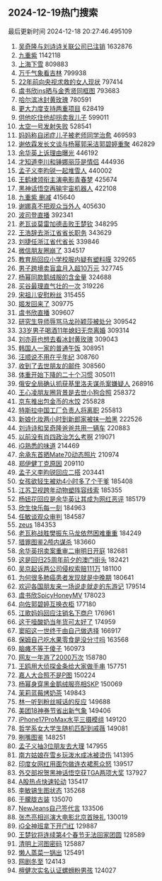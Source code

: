 ## 2024-12-19热门搜索 
最后更新时间 2024-12-18 20:27:46.495109 
1. [吴奇隆与刘诗诗关联公司已注销](https://s.weibo.com/weibo?q=%23%E5%90%B4%E5%A5%87%E9%9A%86%E4%B8%8E%E5%88%98%E8%AF%97%E8%AF%97%E5%85%B3%E8%81%94%E5%85%AC%E5%8F%B8%E5%B7%B2%E6%B3%A8%E9%94%80%23&t=31&band_rank=1&Refer=top) 1632876
1. [九重紫](https://s.weibo.com/weibo?q=%E4%B9%9D%E9%87%8D%E7%B4%AB&t=31&band_rank=1&Refer=top) 1142118
1. [上海下雪](https://s.weibo.com/weibo?q=%E4%B8%8A%E6%B5%B7%E4%B8%8B%E9%9B%AA&t=31&band_rank=2&Refer=top) 809883
1. [万千气象看吉林](https://s.weibo.com/weibo?q=%23%E4%B8%87%E5%8D%83%E6%B0%94%E8%B1%A1%E7%9C%8B%E5%90%89%E6%9E%97%23&t=31&band_rank=3&Refer=top) 799938
1. [22年前向央视求救的女人现状](https://s.weibo.com/weibo?q=%2322%E5%B9%B4%E5%89%8D%E5%90%91%E5%A4%AE%E8%A7%86%E6%B1%82%E6%95%91%E7%9A%84%E5%A5%B3%E4%BA%BA%E7%8E%B0%E7%8A%B6%23&t=31&band_rank=4&Refer=top) 797414
1. [虞书欣ins晒与金秀贤同框图](https://s.weibo.com/weibo?q=%23%E8%99%9E%E4%B9%A6%E6%AC%A3ins%E6%99%92%E4%B8%8E%E9%87%91%E7%A7%80%E8%B4%A4%E5%90%8C%E6%A1%86%E5%9B%BE%23&t=31&band_rank=5&Refer=top) 793683
1. [哈尔滨冰封黄玫瑰](https://s.weibo.com/weibo?q=%E5%93%88%E5%B0%94%E6%BB%A8%E5%86%B0%E5%B0%81%E9%BB%84%E7%8E%AB%E7%91%B0&t=31&band_rank=2&Refer=top) 780591
1. [更大力度支持两重项目](https://s.weibo.com/weibo?q=%23%E6%9B%B4%E5%A4%A7%E5%8A%9B%E5%BA%A6%E6%94%AF%E6%8C%81%E4%B8%A4%E9%87%8D%E9%A1%B9%E7%9B%AE%23&t=31&band_rank=6&Refer=top) 628419
1. [供他吃住他却拐卖我儿子](https://s.weibo.com/weibo?q=%23%E4%BE%9B%E4%BB%96%E5%90%83%E4%BD%8F%E4%BB%96%E5%8D%B4%E6%8B%90%E5%8D%96%E6%88%91%E5%84%BF%E5%AD%90%23&t=31&band_rank=7&Refer=top) 599011
1. [太空一号发射失败](https://s.weibo.com/weibo?q=%23%E5%A4%AA%E7%A9%BA%E4%B8%80%E5%8F%B7%E5%8F%91%E5%B0%84%E5%A4%B1%E8%B4%A5%23&t=31&band_rank=8&Refer=top) 528541
1. [妈妈称自闭症儿子被老师同学治愈](https://s.weibo.com/weibo?q=%23%E5%A6%88%E5%A6%88%E7%A7%B0%E8%87%AA%E9%97%AD%E7%97%87%E5%84%BF%E5%AD%90%E8%A2%AB%E8%80%81%E5%B8%88%E5%90%8C%E5%AD%A6%E6%B2%BB%E6%84%88%23&t=31&band_rank=4&Refer=top) 469593
1. [谢依霖发长文谈与杨幂郭采洁郭碧婷重聚](https://s.weibo.com/weibo?q=%23%E8%B0%A2%E4%BE%9D%E9%9C%96%E5%8F%91%E9%95%BF%E6%96%87%E8%B0%88%E4%B8%8E%E6%9D%A8%E5%B9%82%E9%83%AD%E9%87%87%E6%B4%81%E9%83%AD%E7%A2%A7%E5%A9%B7%E9%87%8D%E8%81%9A%23&t=31&band_rank=9&Refer=top) 462829
1. [余华英上诉理由曝光](https://s.weibo.com/weibo?q=%E4%BD%99%E5%8D%8E%E8%8B%B1%E4%B8%8A%E8%AF%89%E7%90%86%E7%94%B1%E6%9B%9D%E5%85%89&t=31&band_rank=10&Refer=top) 446192
1. [才知道李川和锤娜丽莎是情侣](https://s.weibo.com/weibo?q=%E6%89%8D%E7%9F%A5%E9%81%93%E6%9D%8E%E5%B7%9D%E5%92%8C%E9%94%A4%E5%A8%9C%E4%B8%BD%E8%8E%8E%E6%98%AF%E6%83%85%E4%BE%A3&t=31&band_rank=11&Refer=top) 444936
1. [孟子义李昀锐一起堆雪人](https://s.weibo.com/weibo?q=%23%E5%AD%9F%E5%AD%90%E4%B9%89%E6%9D%8E%E6%98%80%E9%94%90%E4%B8%80%E8%B5%B7%E5%A0%86%E9%9B%AA%E4%BA%BA%23&t=31&band_rank=12&Refer=top) 440002
1. [王鹤棣领衔主演电影青春梦](https://s.weibo.com/weibo?q=%23%E7%8E%8B%E9%B9%A4%E6%A3%A3%E9%A2%86%E8%A1%94%E4%B8%BB%E6%BC%94%E7%94%B5%E5%BD%B1%E9%9D%92%E6%98%A5%E6%A2%A6%23&t=31&band_rank=13&Refer=top) 425674
1. [黑神话悟空再输宇宙机器人](https://s.weibo.com/weibo?q=%23%E9%BB%91%E7%A5%9E%E8%AF%9D%E6%82%9F%E7%A9%BA%E5%86%8D%E8%BE%93%E5%AE%87%E5%AE%99%E6%9C%BA%E5%99%A8%E4%BA%BA%23&t=31&band_rank=5&Refer=top) 422108
1. [九重紫 删减](https://s.weibo.com/weibo?q=%E4%B9%9D%E9%87%8D%E7%B4%AB%20%E5%88%A0%E5%87%8F&t=31&band_rank=6&Refer=top) 415640
1. [谢娜真不把观众当外人](https://s.weibo.com/weibo?q=%E8%B0%A2%E5%A8%9C%E7%9C%9F%E4%B8%8D%E6%8A%8A%E8%A7%82%E4%BC%97%E5%BD%93%E5%A4%96%E4%BA%BA&t=31&band_rank=14&Refer=top) 405630
1. [波司登直播](https://s.weibo.com/weibo?q=%E6%B3%A2%E5%8F%B8%E7%99%BB%E7%9B%B4%E6%92%AD&t=31&band_rank=7&Refer=top) 392341
1. [老瓦谈莫雷加德击败王楚钦](https://s.weibo.com/weibo?q=%23%E8%80%81%E7%93%A6%E8%B0%88%E8%8E%AB%E9%9B%B7%E5%8A%A0%E5%BE%B7%E5%87%BB%E8%B4%A5%E7%8E%8B%E6%A5%9A%E9%92%A6%23&t=31&band_rank=9&Refer=top) 348295
1. [王浩辞去浙江省省长职务](https://s.weibo.com/weibo?q=%23%E7%8E%8B%E6%B5%A9%E8%BE%9E%E5%8E%BB%E6%B5%99%E6%B1%9F%E7%9C%81%E7%9C%81%E9%95%BF%E8%81%8C%E5%8A%A1%23&t=31&band_rank=11&Refer=top) 343629
1. [刘捷任浙江省代省长](https://s.weibo.com/weibo?q=%23%E5%88%98%E6%8D%B7%E4%BB%BB%E6%B5%99%E6%B1%9F%E7%9C%81%E4%BB%A3%E7%9C%81%E9%95%BF%23&t=31&band_rank=12&Refer=top) 339846
1. [微信朋友圈崩了](https://s.weibo.com/weibo?q=%E5%BE%AE%E4%BF%A1%E6%9C%8B%E5%8F%8B%E5%9C%88%E5%B4%A9%E4%BA%86&t=31&band_rank=13&Refer=top) 334517
1. [教育局回应小学校服内疑有塑料膜](https://s.weibo.com/weibo?q=%23%E6%95%99%E8%82%B2%E5%B1%80%E5%9B%9E%E5%BA%94%E5%B0%8F%E5%AD%A6%E6%A0%A1%E6%9C%8D%E5%86%85%E7%96%91%E6%9C%89%E5%A1%91%E6%96%99%E8%86%9C%23&t=31&band_rank=14&Refer=top) 329265
1. [男子跨境卖盲盒月入超10万元](https://s.weibo.com/weibo?q=%23%E7%94%B7%E5%AD%90%E8%B7%A8%E5%A2%83%E5%8D%96%E7%9B%B2%E7%9B%92%E6%9C%88%E5%85%A5%E8%B6%8510%E4%B8%87%E5%85%83%23&t=31&band_rank=15&Refer=top) 327745
1. [杨幂同款鹅绒服的含金量](https://s.weibo.com/weibo?q=%23%E6%9D%A8%E5%B9%82%E5%90%8C%E6%AC%BE%E9%B9%85%E7%BB%92%E6%9C%8D%E7%9A%84%E5%90%AB%E9%87%91%E9%87%8F%23&t=31&band_rank=16&Refer=top) 324688
1. [买谷最理直气壮的一次](https://s.weibo.com/weibo?q=%23%E4%B9%B0%E8%B0%B7%E6%9C%80%E7%90%86%E7%9B%B4%E6%B0%94%E5%A3%AE%E7%9A%84%E4%B8%80%E6%AC%A1%23&t=31&band_rank=17&Refer=top) 319226
1. [宋祖儿安慰粉丝](https://s.weibo.com/weibo?q=%23%E5%AE%8B%E7%A5%96%E5%84%BF%E5%AE%89%E6%85%B0%E7%B2%89%E4%B8%9D%23&t=31&band_rank=18&Refer=top) 315455
1. [姬发回来了](https://s.weibo.com/weibo?q=%23%E5%A7%AC%E5%8F%91%E5%9B%9E%E6%9D%A5%E4%BA%86%23&t=31&band_rank=19&Refer=top) 309775
1. [虞书欣直播](https://s.weibo.com/weibo?q=%E8%99%9E%E4%B9%A6%E6%AC%A3%E7%9B%B4%E6%92%AD&t=31&band_rank=20&Refer=top) 309607
1. [研究生导师辱骂马龙孙颖莎被处分](https://s.weibo.com/weibo?q=%23%E7%A0%94%E7%A9%B6%E7%94%9F%E5%AF%BC%E5%B8%88%E8%BE%B1%E9%AA%82%E9%A9%AC%E9%BE%99%E5%AD%99%E9%A2%96%E8%8E%8E%E8%A2%AB%E5%A4%84%E5%88%86%23&t=31&band_rank=21&Refer=top) 309542
1. [33岁男子喝酒11年媳妇无奈离婚](https://s.weibo.com/weibo?q=%2333%E5%B2%81%E7%94%B7%E5%AD%90%E5%96%9D%E9%85%9211%E5%B9%B4%E5%AA%B3%E5%A6%87%E6%97%A0%E5%A5%88%E7%A6%BB%E5%A9%9A%23&t=31&band_rank=22&Refer=top) 309314
1. [刘亦菲也想去看冰封黄玫瑰](https://s.weibo.com/weibo?q=%23%E5%88%98%E4%BA%A6%E8%8F%B2%E4%B9%9F%E6%83%B3%E5%8E%BB%E7%9C%8B%E5%86%B0%E5%B0%81%E9%BB%84%E7%8E%AB%E7%91%B0%23&t=31&band_rank=23&Refer=top) 309043
1. [韩国人一家的普通午饭](https://s.weibo.com/weibo?q=%E9%9F%A9%E5%9B%BD%E4%BA%BA%E4%B8%80%E5%AE%B6%E7%9A%84%E6%99%AE%E9%80%9A%E5%8D%88%E9%A5%AD&t=31&band_rank=24&Refer=top) 308951
1. [汪顺说不用在乎年纪](https://s.weibo.com/weibo?q=%23%E6%B1%AA%E9%A1%BA%E8%AF%B4%E4%B8%8D%E7%94%A8%E5%9C%A8%E4%B9%8E%E5%B9%B4%E7%BA%AA%23&t=31&band_rank=25&Refer=top) 308760
1. [收到了去世朋友的邮件](https://s.weibo.com/weibo?q=%E6%94%B6%E5%88%B0%E4%BA%86%E5%8E%BB%E4%B8%96%E6%9C%8B%E5%8F%8B%E7%9A%84%E9%82%AE%E4%BB%B6&t=31&band_rank=26&Refer=top) 308560
1. [体重开始下降的二十个习惯](https://s.weibo.com/weibo?q=%23%E4%BD%93%E9%87%8D%E5%BC%80%E5%A7%8B%E4%B8%8B%E9%99%8D%E7%9A%84%E4%BA%8C%E5%8D%81%E4%B8%AA%E4%B9%A0%E6%83%AF%23&t=31&band_rank=22&Refer=top) 305011
1. [俄安全局确认抓获基里洛夫谋杀案嫌疑人](https://s.weibo.com/weibo?q=%23%E4%BF%84%E5%AE%89%E5%85%A8%E5%B1%80%E7%A1%AE%E8%AE%A4%E6%8A%93%E8%8E%B7%E5%9F%BA%E9%87%8C%E6%B4%9B%E5%A4%AB%E8%B0%8B%E6%9D%80%E6%A1%88%E5%AB%8C%E7%96%91%E4%BA%BA%23&t=31&band_rank=28&Refer=top) 268916
1. [王心凌朋友圈背景是去世小狗合照](https://s.weibo.com/weibo?q=%E7%8E%8B%E5%BF%83%E5%87%8C%E6%9C%8B%E5%8F%8B%E5%9C%88%E8%83%8C%E6%99%AF%E6%98%AF%E5%8E%BB%E4%B8%96%E5%B0%8F%E7%8B%97%E5%90%88%E7%85%A7&t=31&band_rank=29&Refer=top) 258372
1. [京东推出包金币的水饺](https://s.weibo.com/weibo?q=%23%E4%BA%AC%E4%B8%9C%E6%8E%A8%E5%87%BA%E5%8C%85%E9%87%91%E5%B8%81%E7%9A%84%E6%B0%B4%E9%A5%BA%23&t=31&band_rank=30&Refer=top) 255828
1. [特斯拉中国工厂负责人将离职](https://s.weibo.com/weibo?q=%23%E7%89%B9%E6%96%AF%E6%8B%89%E4%B8%AD%E5%9B%BD%E5%B7%A5%E5%8E%82%E8%B4%9F%E8%B4%A3%E4%BA%BA%E5%B0%86%E7%A6%BB%E8%81%8C%23&t=31&band_rank=31&Refer=top) 255813
1. [新娘化妆两小时到新郎家被抹一脸黑](https://s.weibo.com/weibo?q=%23%E6%96%B0%E5%A8%98%E5%8C%96%E5%A6%86%E4%B8%A4%E5%B0%8F%E6%97%B6%E5%88%B0%E6%96%B0%E9%83%8E%E5%AE%B6%E8%A2%AB%E6%8A%B9%E4%B8%80%E8%84%B8%E9%BB%91%23&t=31&band_rank=32&Refer=top) 222526
1. [刘诗诗和吴奇隆爸爸共用一辆车](https://s.weibo.com/weibo?q=%23%E5%88%98%E8%AF%97%E8%AF%97%E5%92%8C%E5%90%B4%E5%A5%87%E9%9A%86%E7%88%B8%E7%88%B8%E5%85%B1%E7%94%A8%E4%B8%80%E8%BE%86%E8%BD%A6%23&t=31&band_rank=33&Refer=top) 220883
1. [以前没有肖四政治怎么考啊](https://s.weibo.com/weibo?q=%23%E4%BB%A5%E5%89%8D%E6%B2%A1%E6%9C%89%E8%82%96%E5%9B%9B%E6%94%BF%E6%B2%BB%E6%80%8E%E4%B9%88%E8%80%83%E5%95%8A%23&t=31&band_rank=15&Refer=top) 219071
1. [iG熟悉的味道](https://s.weibo.com/weibo?q=%23iG%E7%86%9F%E6%82%89%E7%9A%84%E5%91%B3%E9%81%93%23&t=31&band_rank=34&Refer=top) 214469
1. [余承东首晒Mate70动态照片](https://s.weibo.com/weibo?q=%23%E4%BD%99%E6%89%BF%E4%B8%9C%E9%A6%96%E6%99%92Mate70%E5%8A%A8%E6%80%81%E7%85%A7%E7%89%87%23&t=31&band_rank=16&Refer=top) 210974
1. [郑伊健丁克原因](https://s.weibo.com/weibo?q=%23%E9%83%91%E4%BC%8A%E5%81%A5%E4%B8%81%E5%85%8B%E5%8E%9F%E5%9B%A0%23&t=31&band_rank=35&Refer=top) 209110
1. [孟子义李昀锐回应二搭](https://s.weibo.com/weibo?q=%23%E5%AD%9F%E5%AD%90%E4%B9%89%E6%9D%8E%E6%98%80%E9%94%90%E5%9B%9E%E5%BA%94%E4%BA%8C%E6%90%AD%23&t=31&band_rank=17&Refer=top) 203441
1. [女孩欲轻生被劝4小时多了个干爹](https://s.weibo.com/weibo?q=%23%E5%A5%B3%E5%AD%A9%E6%AC%B2%E8%BD%BB%E7%94%9F%E8%A2%AB%E5%8A%9D4%E5%B0%8F%E6%97%B6%E5%A4%9A%E4%BA%86%E4%B8%AA%E5%B9%B2%E7%88%B9%23&t=31&band_rank=18&Refer=top) 185408
1. [江苏卫视跨年动物塑阵容线索](https://s.weibo.com/weibo?q=%E6%B1%9F%E8%8B%8F%E5%8D%AB%E8%A7%86%E8%B7%A8%E5%B9%B4%E5%8A%A8%E7%89%A9%E5%A1%91%E9%98%B5%E5%AE%B9%E7%BA%BF%E7%B4%A2&t=31&band_rank=19&Refer=top) 185355
1. [杨妞花回应是余华英让其成为网红恶评](https://s.weibo.com/weibo?q=%23%E6%9D%A8%E5%A6%9E%E8%8A%B1%E5%9B%9E%E5%BA%94%E6%98%AF%E4%BD%99%E5%8D%8E%E8%8B%B1%E8%AE%A9%E5%85%B6%E6%88%90%E4%B8%BA%E7%BD%91%E7%BA%A2%E6%81%B6%E8%AF%84%23&t=31&band_rank=20&Refer=top) 185179
1. [欣生快乐每一刻](https://s.weibo.com/weibo?q=%23%E6%AC%A3%E7%94%9F%E5%BF%AB%E4%B9%90%E6%AF%8F%E4%B8%80%E5%88%BB%23&t=31&band_rank=21&Refer=top) 184963
1. [任敏谈观众审判](https://s.weibo.com/weibo?q=%23%E4%BB%BB%E6%95%8F%E8%B0%88%E8%A7%82%E4%BC%97%E5%AE%A1%E5%88%A4%23&t=31&band_rank=23&Refer=top) 184587
1. [zeus](https://s.weibo.com/weibo?q=zeus&t=31&band_rank=24&Refer=top) 184353
1. [老瓦称战胜樊振东马龙依然困难重重](https://s.weibo.com/weibo?q=%23%E8%80%81%E7%93%A6%E7%A7%B0%E6%88%98%E8%83%9C%E6%A8%8A%E6%8C%AF%E4%B8%9C%E9%A9%AC%E9%BE%99%E4%BE%9D%E7%84%B6%E5%9B%B0%E9%9A%BE%E9%87%8D%E9%87%8D%23&t=31&band_rank=25&Refer=top) 184249
1. [猎罪图鉴2颅内谋杀](https://s.weibo.com/weibo?q=%23%E7%8C%8E%E7%BD%AA%E5%9B%BE%E9%89%B42%E9%A2%85%E5%86%85%E8%B0%8B%E6%9D%80%23&t=31&band_rank=26&Refer=top) 183660
1. [余华英拐卖案重审二审明日开庭](https://s.weibo.com/weibo?q=%23%E4%BD%99%E5%8D%8E%E8%8B%B1%E6%8B%90%E5%8D%96%E6%A1%88%E9%87%8D%E5%AE%A1%E4%BA%8C%E5%AE%A1%E6%98%8E%E6%97%A5%E5%BC%80%E5%BA%AD%23&t=31&band_rank=27&Refer=top) 182681
1. [这是回归25周年前夕的澳门街头](https://s.weibo.com/weibo?q=%23%E8%BF%99%E6%98%AF%E5%9B%9E%E5%BD%9225%E5%91%A8%E5%B9%B4%E5%89%8D%E5%A4%95%E7%9A%84%E6%BE%B3%E9%97%A8%E8%A1%97%E5%A4%B4%23&t=31&band_rank=28&Refer=top) 182421
1. [吴京起诉两公司侵权索赔111万](https://s.weibo.com/weibo?q=%23%E5%90%B4%E4%BA%AC%E8%B5%B7%E8%AF%89%E4%B8%A4%E5%85%AC%E5%8F%B8%E4%BE%B5%E6%9D%83%E7%B4%A2%E8%B5%94111%E4%B8%87%23&t=31&band_rank=29&Refer=top) 181100
1. [为何很多肺癌患者发现就是中晚期](https://s.weibo.com/weibo?q=%23%E4%B8%BA%E4%BD%95%E5%BE%88%E5%A4%9A%E8%82%BA%E7%99%8C%E6%82%A3%E8%80%85%E5%8F%91%E7%8E%B0%E5%B0%B1%E6%98%AF%E4%B8%AD%E6%99%9A%E6%9C%9F%23&t=31&band_rank=30&Refer=top) 180641
1. [欢迎各国朋友来一场说走就走的东游记](https://s.weibo.com/weibo?q=%23%E6%AC%A2%E8%BF%8E%E5%90%84%E5%9B%BD%E6%9C%8B%E5%8F%8B%E6%9D%A5%E4%B8%80%E5%9C%BA%E8%AF%B4%E8%B5%B0%E5%B0%B1%E8%B5%B0%E7%9A%84%E4%B8%9C%E6%B8%B8%E8%AE%B0%23&t=31&band_rank=31&Refer=top) 179514
1. [虞书欣SpicyHoneyMV](https://s.weibo.com/weibo?q=%E8%99%9E%E4%B9%A6%E6%AC%A3SpicyHoneyMV&t=31&band_rank=33&Refer=top) 178023
1. [向佐郭碧婷互换衣柜](https://s.weibo.com/weibo?q=%E5%90%91%E4%BD%90%E9%83%AD%E7%A2%A7%E5%A9%B7%E4%BA%92%E6%8D%A2%E8%A1%A3%E6%9F%9C&t=31&band_rank=34&Refer=top) 177180
1. [江歌妈妈回应注销名下商户](https://s.weibo.com/weibo?q=%23%E6%B1%9F%E6%AD%8C%E5%A6%88%E5%A6%88%E5%9B%9E%E5%BA%94%E6%B3%A8%E9%94%80%E5%90%8D%E4%B8%8B%E5%95%86%E6%88%B7%23&t=31&band_rank=35&Refer=top) 176961
1. [这干噎酸奶当年货可太好了](https://s.weibo.com/weibo?q=%E8%BF%99%E5%B9%B2%E5%99%8E%E9%85%B8%E5%A5%B6%E5%BD%93%E5%B9%B4%E8%B4%A7%E5%8F%AF%E5%A4%AA%E5%A5%BD%E4%BA%86&t=31&band_rank=36&Refer=top) 174959
1. [窦昭这一世终于由自己做选择](https://s.weibo.com/weibo?q=%E7%AA%A6%E6%98%AD%E8%BF%99%E4%B8%80%E4%B8%96%E7%BB%88%E4%BA%8E%E7%94%B1%E8%87%AA%E5%B7%B1%E5%81%9A%E9%80%89%E6%8B%A9&t=31&band_rank=37&Refer=top) 166917
1. [保姆自己吃水果零食是没分寸吗](https://s.weibo.com/weibo?q=%23%E4%BF%9D%E5%A7%86%E8%87%AA%E5%B7%B1%E5%90%83%E6%B0%B4%E6%9E%9C%E9%9B%B6%E9%A3%9F%E6%98%AF%E6%B2%A1%E5%88%86%E5%AF%B8%E5%90%97%23&t=31&band_rank=38&Refer=top) 163568
1. [脑瘫不等于傻子](https://s.weibo.com/weibo?q=%E8%84%91%E7%98%AB%E4%B8%8D%E7%AD%89%E4%BA%8E%E5%82%BB%E5%AD%90&t=31&band_rank=39&Refer=top) 160973
1. [网友一年游了2000万次](https://s.weibo.com/weibo?q=%23%E7%BD%91%E5%8F%8B%E4%B8%80%E5%B9%B4%E6%B8%B8%E4%BA%862000%E4%B8%87%E6%AC%A1%23&t=31&band_rank=40&Refer=top) 158780
1. [王鸥用大侦探金条给大家做手串](https://s.weibo.com/weibo?q=%23%E7%8E%8B%E9%B8%A5%E7%94%A8%E5%A4%A7%E4%BE%A6%E6%8E%A2%E9%87%91%E6%9D%A1%E7%BB%99%E5%A4%A7%E5%AE%B6%E5%81%9A%E6%89%8B%E4%B8%B2%23&t=31&band_rank=41&Refer=top) 157751
1. [嘉人大合照不是P图](https://s.weibo.com/weibo?q=%23%E5%98%89%E4%BA%BA%E5%A4%A7%E5%90%88%E7%85%A7%E4%B8%8D%E6%98%AFP%E5%9B%BE%23&t=31&band_rank=36&Refer=top) 150224
1. [杨幂身穿黑金鹅绒服亮相SKP](https://s.weibo.com/weibo?q=%E6%9D%A8%E5%B9%82%E8%BA%AB%E7%A9%BF%E9%BB%91%E9%87%91%E9%B9%85%E7%BB%92%E6%9C%8D%E4%BA%AE%E7%9B%B8SKP&t=31&band_rank=37&Refer=top) 150069
1. [茉莉蓝莓烤奶茶](https://s.weibo.com/weibo?q=%E8%8C%89%E8%8E%89%E8%93%9D%E8%8E%93%E7%83%A4%E5%A5%B6%E8%8C%B6&t=31&band_rank=38&Refer=top) 149843
1. [林一听到粉丝喊话的反应](https://s.weibo.com/weibo?q=%E6%9E%97%E4%B8%80%E5%90%AC%E5%88%B0%E7%B2%89%E4%B8%9D%E5%96%8A%E8%AF%9D%E7%9A%84%E5%8F%8D%E5%BA%94&t=31&band_rank=39&Refer=top) 149688
1. [美团18神券节省出新气象](https://s.weibo.com/weibo?q=%23%E7%BE%8E%E5%9B%A218%E7%A5%9E%E5%88%B8%E8%8A%82%E7%9C%81%E5%87%BA%E6%96%B0%E6%B0%94%E8%B1%A1%23&t=31&band_rank=40&Refer=top) 149406
1. [iPhone17ProMax水平三摄模组](https://s.weibo.com/weibo?q=%23iPhone17ProMax%E6%B0%B4%E5%B9%B3%E4%B8%89%E6%91%84%E6%A8%A1%E7%BB%84%23&t=31&band_rank=41&Refer=top) 149120
1. [哲学系女大学生随机匹配到戚薇](https://s.weibo.com/weibo?q=%23%E5%93%B2%E5%AD%A6%E7%B3%BB%E5%A5%B3%E5%A4%A7%E5%AD%A6%E7%94%9F%E9%9A%8F%E6%9C%BA%E5%8C%B9%E9%85%8D%E5%88%B0%E6%88%9A%E8%96%87%23&t=31&band_rank=42&Refer=top) 149081
1. [咧嘴图鉴](https://s.weibo.com/weibo?q=%E5%92%A7%E5%98%B4%E5%9B%BE%E9%89%B4&t=31&band_rank=43&Refer=top) 148251
1. [孟子义抽3位朋友去大理](https://s.weibo.com/weibo?q=%23%E5%AD%9F%E5%AD%90%E4%B9%89%E6%8A%BD3%E4%BD%8D%E6%9C%8B%E5%8F%8B%E5%8E%BB%E5%A4%A7%E7%90%86%23&t=31&band_rank=44&Refer=top) 147955
1. [南方姑娘在雪乡玩泼水成冰被烫伤](https://s.weibo.com/weibo?q=%23%E5%8D%97%E6%96%B9%E5%A7%91%E5%A8%98%E5%9C%A8%E9%9B%AA%E4%B9%A1%E7%8E%A9%E6%B3%BC%E6%B0%B4%E6%88%90%E5%86%B0%E8%A2%AB%E7%83%AB%E4%BC%A4%23&t=31&band_rank=45&Refer=top) 141395
1. [印度女网红用面包做连衣裙惹众怒](https://s.weibo.com/weibo?q=%23%E5%8D%B0%E5%BA%A6%E5%A5%B3%E7%BD%91%E7%BA%A2%E7%94%A8%E9%9D%A2%E5%8C%85%E5%81%9A%E8%BF%9E%E8%A1%A3%E8%A3%99%E6%83%B9%E4%BC%97%E6%80%92%23&t=31&band_rank=42&Refer=top) 139517
1. [外交部祝贺黑神话悟空获TGA两项大奖](https://s.weibo.com/weibo?q=%23%E5%A4%96%E4%BA%A4%E9%83%A8%E7%A5%9D%E8%B4%BA%E9%BB%91%E7%A5%9E%E8%AF%9D%E6%82%9F%E7%A9%BA%E8%8E%B7TGA%E4%B8%A4%E9%A1%B9%E5%A4%A7%E5%A5%96%23&t=31&band_rank=43&Refer=top) 137927
1. [A股热点快速轮动](https://s.weibo.com/weibo?q=%23A%E8%82%A1%E7%83%AD%E7%82%B9%E5%BF%AB%E9%80%9F%E8%BD%AE%E5%8A%A8%23&t=31&band_rank=44&Refer=top) 135417
1. [李敏镐生图状态](https://s.weibo.com/weibo?q=%E6%9D%8E%E6%95%8F%E9%95%90%E7%94%9F%E5%9B%BE%E7%8A%B6%E6%80%81&t=31&band_rank=45&Refer=top) 135268
1. [于朦胧古装](https://s.weibo.com/weibo?q=%E4%BA%8E%E6%9C%A6%E8%83%A7%E5%8F%A4%E8%A3%85&t=31&band_rank=46&Refer=top) 135070
1. [NewJeans自己签代言](https://s.weibo.com/weibo?q=%23NewJeans%E8%87%AA%E5%B7%B1%E7%AD%BE%E4%BB%A3%E8%A8%80%23&t=31&band_rank=46&Refer=top) 133506
1. [张杰亮相巡演大电影北京首映礼](https://s.weibo.com/weibo?q=%23%E5%BC%A0%E6%9D%B0%E4%BA%AE%E7%9B%B8%E5%B7%A1%E6%BC%94%E5%A4%A7%E7%94%B5%E5%BD%B1%E5%8C%97%E4%BA%AC%E9%A6%96%E6%98%A0%E7%A4%BC%23&t=31&band_rank=47&Refer=top) 130019
1. [iG全神班拿下开门红](https://s.weibo.com/weibo?q=%23iG%E5%85%A8%E7%A5%9E%E7%8F%AD%E6%8B%BF%E4%B8%8B%E5%BC%80%E9%97%A8%E7%BA%A2%23&t=31&band_rank=47&Refer=top) 129887
1. [王楚钦将连续第4个春节无法回家团圆](https://s.weibo.com/weibo?q=%23%E7%8E%8B%E6%A5%9A%E9%92%A6%E5%B0%86%E8%BF%9E%E7%BB%AD%E7%AC%AC4%E4%B8%AA%E6%98%A5%E8%8A%82%E6%97%A0%E6%B3%95%E5%9B%9E%E5%AE%B6%E5%9B%A2%E5%9C%86%23&t=31&band_rank=48&Refer=top) 128589
1. [清明上河图密码](https://s.weibo.com/weibo?q=%E6%B8%85%E6%98%8E%E4%B8%8A%E6%B2%B3%E5%9B%BE%E5%AF%86%E7%A0%81&t=31&band_rank=48&Refer=top) 125887
1. [懒人蒸菜一锅出](https://s.weibo.com/weibo?q=%E6%87%92%E4%BA%BA%E8%92%B8%E8%8F%9C%E4%B8%80%E9%94%85%E5%87%BA&t=31&band_rank=50&Refer=top) 125491
1. [网剧冬至](https://s.weibo.com/weibo?q=%E7%BD%91%E5%89%A7%E5%86%AC%E8%87%B3&t=31&band_rank=49&Refer=top) 124143
1. [檀健次实名认证螺蛳粉男孩](https://s.weibo.com/weibo?q=%E6%AA%80%E5%81%A5%E6%AC%A1%E5%AE%9E%E5%90%8D%E8%AE%A4%E8%AF%81%E8%9E%BA%E8%9B%B3%E7%B2%89%E7%94%B7%E5%AD%A9&t=31&band_rank=50&Refer=top) 124027
